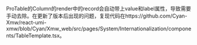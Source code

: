 ProTable的Column的render中的record会自动带上value和label属性，导致需要手动去除。在更新了版本后出现的问题，复现代码在https://github.com/Cyan-Xmw/react-umi-xmw/blob/Cyan/Xmw_web/src/pages/System/Internationalization/components/TableTemplate.tsx。
